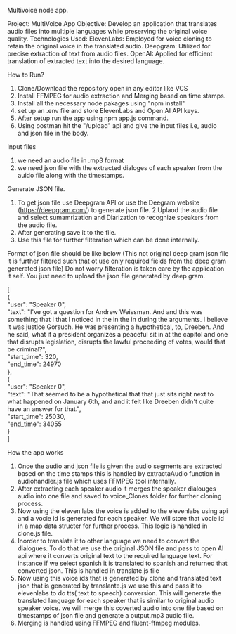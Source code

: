 Multivoice node app.

Project: MultiVoice App
Objective: Develop an application that translates audio files into multiple languages while preserving the original voice quality.
Technologies Used:
ElevenLabs: Employed for voice cloning to retain the original voice in the translated audio.
Deepgram: Utilized for precise extraction of text from audio files.
OpenAI: Applied for efficient translation of extracted text into the desired language.

How to Run?
1. Clone/Download  the repository open in any editor like VCS
2. Install FFMPEG for audio extraction and Merging based on time stamps.
3. Install all the necessary node pakages using "npm install"
4. set up an .env file and store ElevenLabs and Open AI API keys.
5. After setup run the app using npm app.js command.
6. Using postman hit the "/upload" api and give the input files i.e, audio and json file in the body.

Input files
1. we need an audio file in .mp3 format
2. we need json file with the extracted dialoges of each speaker from the auido file along with the timestamps.

Generate JSON file.
1. To get json file use Deepgram API or use the Deegram website (https://deepgram.com/)  to generate json file.
2.Uplaod the audio file and select sumamrization and Diarization to recognize speakers from the audio file.
3. After generating save it to the file.
4. Use this file for further filteration which can be done internally.

Format of json file should be like below (This not original deep gram json file it is further filtered such that ot use only required fields from the deep gram generated json file)
Do not worry filteration is taken care by the application it self. You just need to upload the json file generated by deep gram.  <br>

[ <br>
    { <br>
        "user": "Speaker 0", <br>
        "text": "I've got a question for Andrew Weissman. And and this was something that I that I noticed in the in the in during the arguments. I believe it was justice Gorsuch. He was presenting a hypothetical, to, Dreeben. And he said, what if a president organizes a peaceful sit in at the capitol and one that disrupts legislation, disrupts the lawful proceeding of votes, would that be criminal?", <br>
        "start_time": 320,<br>
        "end_time": 24970 <br>
    }, <br>
    { <br>
        "user": "Speaker 0", <br>
        "text": "That seemed to be a hypothetical that that just sits right next to what happened on January 6th, and and it felt like Dreeben didn't quite have an answer for that.", <br> 
        "start_time": 25030,  <br>
        "end_time": 34055   <br>
    } <br>
] <br>

How the app works
1. Once the audio and json file is given the audio segments are extracted based on the time stamps this is handled by extractaAudio function in audiohandler.js file which uses FFMPEG tool internally.
2. After extracting each speaker audio it merges the speaker dialouges audio into one file and saved to voice_Clones folder for further cloning process.
3. Now using the eleven labs the voice is added to the elevenlabs using api and a vocie id is generated for each speaker. We will store that vocie id in a map data structer for further process. This logic is handled in clone.js file.
4. Inorder to translate it to other language we need to convert the dialogues. To do that we use the original JSON file and pass to open AI api where it converts original text to the required language text. For instance if we select spanish it is translated to  spanish and returned that converted json. This is handled in translate.js file
5. Now using this voice ids that is generated by clone and translated text json that is generated by translante.js  we use this and pass it to elevenlabs to do  tts( text to speech) conversion. This will generate the translated language for each speaker that is similar to original audio speaker voice. we will merge this coverted audio into one file based on timestamps of json file and generate a output.mp3 audio file.
6. Merging is handled using FFMPEG and fluent-ffmpeg modules.

